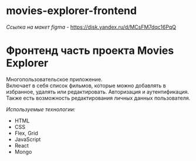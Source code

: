 # movies-explorer-frontend

*Ссылка на макет figma* - https://disk.yandex.ru/d/MCsFM7dqc16PqQ


# Фронтенд часть проекта Movies Explorer
Многопользовательское приложение.  
Включает в себя список фильмов, которые можно добавлять в избранное, удалять или редактировать.
Авторизация и аутентификация. 
Также есть возможность редактирования личных данных пользователя.


*Используемые технологии:*
* HTML
* CSS
* Flex, Grid
* JavaScript
* React
* Mongo
